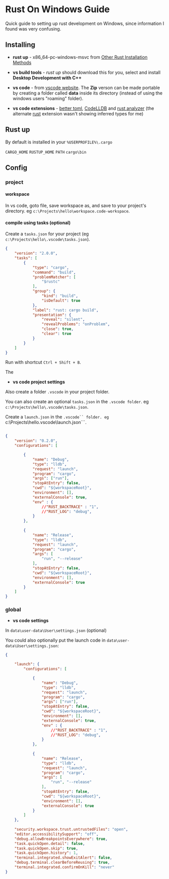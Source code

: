 # Rust On Windows Guide

Quick guide to setting up rust development on Windows, since information I found was very confusing.

## Installing

* **rust up** - x86_64-pc-windows-msvc from [Other Rust Installation Methods](https://forge.rust-lang.org/infra/other-installation-methods.html)

* **vs build tools** - *rust up* should download this for you, select and install **Desktop Development with C++**

* **vs code** - from [vscode website](https://code.visualstudio.com/Download). The **Zip** verson can be made portable by creating a folder called **data** inside its directory (instead of using the windows users "roaming" folder).

* **vs code extensions** - [better toml](https://marketplace.visualstudio.com/items?itemName=bungcip.better-toml), [CodeLLDB](https://marketplace.visualstudio.com/items?itemName=vadimcn.vscode-lldb) and [rust analyzer](https://marketplace.visualstudio.com/items?itemName=matklad.rust-analyzer) (the alternate [rust](https://marketplace.visualstudio.com/items?itemName=rust-lang.rust) extension wasn't showing inferred types for me)

## Rust up

By default is installed in your ```%USERPROFILE%\.cargo```

```CARGO_HOME```
```RUSTUP_HOME```
```PATH``` ```cargo\bin```

## Config

### project

#### workspace

In vs code, goto file, save workspace as, and save to your project's directory. eg ```c:\Projects\hello\workspace.code-workspace```.

#### compile using tasks (optional)

Create a ```tasks.json``` for your project (eg ```c:\Projects\hello\.vscode\tasks.json```).


```json
{
	"version": "2.0.0",
	"tasks": [
		{
			"type": "cargo",
			"command": "build",
			"problemMatcher": [
				"$rustc"
			],
			"group": {
				"kind": "build",
				"isDefault": true
			},
			"label": "rust: cargo build",
			"presentation": {
				"reveal": "silent",
				"revealProblems": "onProblem",
				"close": true,
				"clear": true 
			}
		}
	]
}
```

Run with shortcut ```Ctrl + Shift + B```.

The 

* **vs code project settings**

Also create a folder ```.vscode``` in your project folder. 

You can also create an optional ```tasks.json``` in the ```.vscode folder```. eg ```c:\Projects\hello\.vscode\tasks.json```.


Create a ```launch.json``` in the ```.vscode`` folder. eg ```c:\Projects\hello\.vscode\launch.json```.

```json

{
    "version": "0.2.0",
    "configurations": [

        {
            "name": "Debug",
            "type": "lldb",
            "request": "launch",
            "program": "cargo",
            "args": ["run"],
            "stopAtEntry": false,
            "cwd": "${workspaceRoot}",
            "environment": [],
            "externalConsole": true,
            "env" : {
                //"RUST_BACKTRACE" : "1",
                //"RUST_LOG": "debug",
            }
        },
        
        {
            "name": "Release",
            "type": "lldb",
            "request": "launch",
            "program": "cargo",
            "args": [
                "run", "--release"
            ],
            "stopAtEntry": false,
            "cwd": "${workspaceRoot}",
            "environment": [],
            "externalConsole": true
        }
    ]
}
```


### global

* **vs code settings**

In ```data\user-data\User\settings.json``` (optional)


You could also optionally put the launch code in ```data\user-data\User\settings.json```:

```json
{

    "launch": {
        "configurations": [

            {
                "name": "Debug",
                "type": "lldb",
                "request": "launch",
                "program": "cargo",
                "args": ["run"],
                "stopAtEntry": false,
                "cwd": "${workspaceRoot}",
                "environment": [],
                "externalConsole": true,
                "env" : {
                    //"RUST_BACKTRACE" : "1",
                    //"RUST_LOG": "debug",
                }
            },
            
            {
                "name": "Release",
                "type": "lldb",
                "request": "launch",
                "program": "cargo",
                "args": [
                    "run", "--release"
                ],
                "stopAtEntry": false,
                "cwd": "${workspaceRoot}",
                "environment": [],
                "externalConsole": true
            }
        ]
    },
    
    "security.workspace.trust.untrustedFiles": "open",
    "editor.accessibilitySupport": "off",
    "debug.allowBreakpointsEverywhere": true,
    "task.quickOpen.detail": false,
    "task.quickOpen.skip": true,
    "task.quickOpen.history": 1,
    "terminal.integrated.showExitAlert": false,
    "debug.terminal.clearBeforeReusing": true,
    "terminal.integrated.confirmOnKill": "never"
}
```
